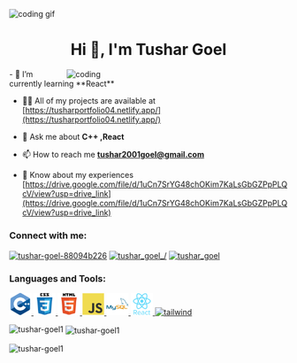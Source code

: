 <img alt="coding gif" src="https://user-images.githubusercontent.com/74038190/219923823-bf1ce878-c6b8-4faa-be07-93e6b1006521.gif" height="500"  align="centre"/>
<h1 align="center">Hi 👋, I'm Tushar Goel</h1>
<img align="right" alt="coding" src="https://raw.githubusercontent.com/soumyajit4419/soumyajit4419/master/thoughtworks-gif_dribbble.gif" width="400"/>
- 🌱 I’m currently learning **React**

- 👨‍💻 All of my projects are available at [https://tusharportfolio04.netlify.app/](https://tusharportfolio04.netlify.app/)

- 💬 Ask me about **C++ ,React**

- 📫 How to reach me **tushar2001goel@gmail.com**

- 📄 Know about my experiences [https://drive.google.com/file/d/1uCn7SrYG48chOKim7KaLsGbGZPpPLQcV/view?usp=drive_link](https://drive.google.com/file/d/1uCn7SrYG48chOKim7KaLsGbGZPpPLQcV/view?usp=drive_link)

<h3 align="left">Connect with me:</h3>
<p align="left">
<a href="https://linkedin.com/in/tushar-goel-88094b226" target="blank"><img align="center" src="https://raw.githubusercontent.com/rahuldkjain/github-profile-readme-generator/master/src/images/icons/Social/linked-in-alt.svg" alt="tushar-goel-88094b226" height="30" width="40" /></a>
<a href="https://www.leetcode.com/tushar_goel_/" target="blank"><img align="center" src="https://raw.githubusercontent.com/rahuldkjain/github-profile-readme-generator/master/src/images/icons/Social/leet-code.svg" alt="tushar_goel_/" height="30" width="40" /></a>
<a href="https://auth.geeksforgeeks.org/user/tushar_goel" target="blank"><img align="center" src="https://raw.githubusercontent.com/rahuldkjain/github-profile-readme-generator/master/src/images/icons/Social/geeks-for-geeks.svg" alt="tushar_goel" height="30" width="40" /></a>
</p>

<h3 align="left">Languages and Tools:</h3>
<p align="left"> <a href="https://www.w3schools.com/cpp/" target="_blank" rel="noreferrer"> <img src="https://raw.githubusercontent.com/devicons/devicon/master/icons/cplusplus/cplusplus-original.svg" alt="cplusplus" width="40" height="40"/> </a> <a href="https://www.w3schools.com/css/" target="_blank" rel="noreferrer"> <img src="https://raw.githubusercontent.com/devicons/devicon/master/icons/css3/css3-original-wordmark.svg" alt="css3" width="40" height="40"/> </a> <a href="https://www.w3.org/html/" target="_blank" rel="noreferrer"> <img src="https://raw.githubusercontent.com/devicons/devicon/master/icons/html5/html5-original-wordmark.svg" alt="html5" width="40" height="40"/> </a> <a href="https://developer.mozilla.org/en-US/docs/Web/JavaScript" target="_blank" rel="noreferrer"> <img src="https://raw.githubusercontent.com/devicons/devicon/master/icons/javascript/javascript-original.svg" alt="javascript" width="40" height="40"/> </a> <a href="https://www.mysql.com/" target="_blank" rel="noreferrer"> <img src="https://raw.githubusercontent.com/devicons/devicon/master/icons/mysql/mysql-original-wordmark.svg" alt="mysql" width="40" height="40"/> </a> <a href="https://reactjs.org/" target="_blank" rel="noreferrer"> <img src="https://raw.githubusercontent.com/devicons/devicon/master/icons/react/react-original-wordmark.svg" alt="react" width="40" height="40"/> </a> <a href="https://tailwindcss.com/" target="_blank" rel="noreferrer"> <img src="https://www.vectorlogo.zone/logos/tailwindcss/tailwindcss-icon.svg" alt="tailwind" width="40" height="40"/> </a> </p>
<p><img align="left" src="https://github-readme-stats.vercel.app/api/top-langs?username=tushar-goel1&show_icons=true&locale=en&layout=compact" alt="tushar-goel1" /></p>

<p>&nbsp;<img align="center" src="https://github-readme-stats.vercel.app/api?username=tushar-goel1&show_icons=true&locale=en" alt="tushar-goel1" /></p>

<p><img align="center" src="https://github-readme-streak-stats.herokuapp.com/?user=tushar-goel1&" alt="tushar-goel1" /></p>

